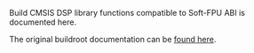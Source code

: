 Build CMSIS DSP library functions compatible to Soft-FPU ABI is documented here.

The original buildroot documentation can be [found here](https://github.com/ARM-software/CMSIS_5/blob/develop/README.md).
